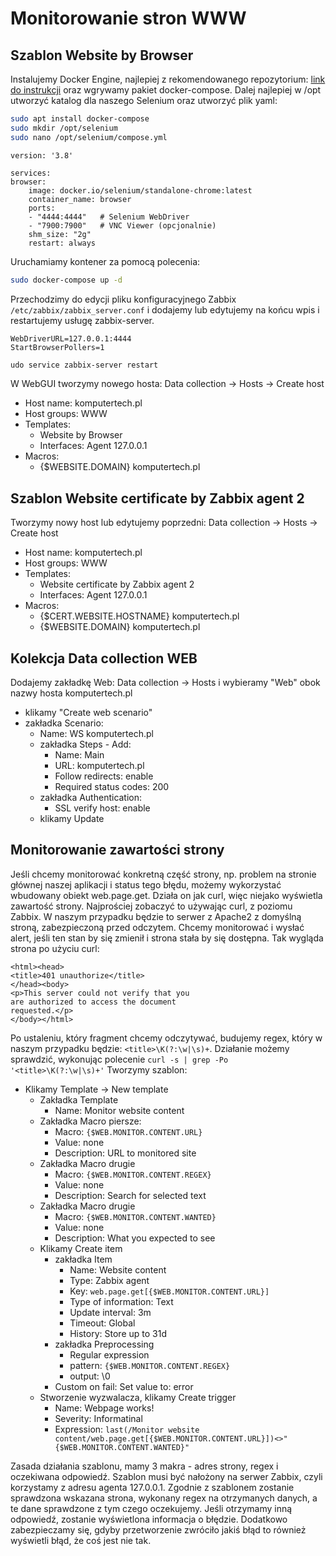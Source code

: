 
# Monitorowanie stron WWW

## Szablon Website by Browser

Instalujemy Docker Engine, najlepiej z rekomendowanego repozytorium: [link do instrukcji](https://docs.docker.com/engine/install/ubuntu/) oraz wgrywamy pakiet docker-compose. Dalej najlepiej w /opt utworzyć katalog dla naszego Selenium oraz utworzyć plik yaml:

```bash
sudo apt install docker-compose
sudo mkdir /opt/selenium
sudo nano /opt/selenium/compose.yml
```

```text
version: '3.8'

services:
browser:
    image: docker.io/selenium/standalone-chrome:latest
    container_name: browser
    ports:
    - "4444:4444"   # Selenium WebDriver
    - "7900:7900"   # VNC Viewer (opcjonalnie)
    shm_size: "2g"
    restart: always
```

Uruchamiamy kontener za pomocą polecenia:

```bash
sudo docker-compose up -d
```

Przechodzimy do edycji pliku konfiguracyjnego Zabbix `/etc/zabbix/zabbix_server.conf` i dodajemy lub edytujemy na końcu wpis i restartujemy usługę zabbix-server.

```text
WebDriverURL=127.0.0.1:4444
StartBrowserPollers=1
```

```bash
udo service zabbix-server restart
```

W WebGUI tworzymy nowego hosta: Data collection -> Hosts -> Create host

- Host name: komputertech.pl
- Host groups: WWW
- Templates:
  - Website by Browser
  - Interfaces: Agent 127.0.0.1
- Macros:
  - {$WEBSITE.DOMAIN} komputertech.pl

## Szablon Website certificate by Zabbix agent 2

Tworzymy nowy host lub edytujemy poprzedni: Data collection -> Hosts -> Create host

- Host name: komputertech.pl
- Host groups: WWW
- Templates:
  - Website certificate by Zabbix agent 2
  - Interfaces: Agent 127.0.0.1
- Macros:
  - {$CERT.WEBSITE.HOSTNAME} komputertech.pl
  - {$WEBSITE.DOMAIN} komputertech.pl

## Kolekcja Data collection WEB

Dodajemy zakładkę Web: Data collection -> Hosts i wybieramy "Web" obok nazwy hosta komputertech.pl

- klikamy "Create web scenario"
- zakładka Scenario:
  - Name: WS komputertech.pl
  - zakładka Steps - Add:
    - Name: Main
    - URL: komputertech.pl
    - Follow redirects: enable
    - Required status codes: 200
  - zakładka Authentication:
    - SSL verify host: enable
  - klikamy Update

## Monitorowanie zawartości strony

Jeśli chcemy monitorować konkretną część strony, np. problem na stronie głównej naszej aplikacji i status tego błędu, możemy wykorzystać wbudowany obiekt web.page.get. Działa on jak curl, więc niejako wyświetla zawartość strony. Najprościej zobaczyć to używając curl, z poziomu Zabbix. W naszym przypadku będzie to serwer z Apache2 z domyślną stroną, zabezpieczoną przed odczytem. Chcemy monitorować i wysłać alert, jeśli ten stan by się zmienił i strona stała by się dostępna. Tak wygląda strona po użyciu curl:

```text
<html><head>
<title>401 unauthorize</title>
</head><body>
<p>This server could not verify that you
are authorized to access the document
requested.</p>
</body></html>
```

Po ustaleniu, który fragment chcemy odczytywać, budujemy regex, który  w naszym przypadku będzie: `<title>\K(?:\w|\s)+`. Działanie możemy sprawdzić, wykonując polecenie `curl -s | grep -Po '<title>\K(?:\w|\s)+'`  Tworzymy szablon:

- Klikamy Template -> New template
  - Zakładka Template
    - Name: Monitor website content
  - Zakładka Macro piersze:
    - Macro: `{$WEB.MONITOR.CONTENT.URL}`
    - Value: none
    - Description: URL to monitored site
  - Zakładka Macro drugie
    - Macro: `{$WEB.MONITOR.CONTENT.REGEX}`
    - Value: none
    - Description: Search for selected text
  - Zakładka Macro drugie
    - Macro: `{$WEB.MONITOR.CONTENT.WANTED}`
    - Value: none
    - Description: What you expected to see
  - Klikamy Create item
    - zakładka Item
      - Name: Website content
      - Type: Zabbix agent
      - Key: `web.page.get[{$WEB.MONITOR.CONTENT.URL}]`
      - Type of information: Text
      - Update interval: 3m
      - Timeout: Global
      - History: Store up to 31d
    - zakładka Preprocessing
      - Regular expression
      - pattern: `{$WEB.MONITOR.CONTENT.REGEX}`
      - output: \0
    - Custom on fail: Set value to: error
  - Stworzenie wyzwalacza, klikamy Create trigger
    - Name: Webpage works!
    - Severity: Informatinal
    - Expression: `last(/Monitor website content/web.page.get[{$WEB.MONITOR.CONTENT.URL}])<>"{$WEB.MONITOR.CONTENT.WANTED}"`

Zasada działania szablonu, mamy 3 makra - adres strony, regex i oczekiwana odpowiedź. Szablon musi być nałożony na serwer Zabbix, czyli korzystamy z adresu agenta 127.0.0.1. Zgodnie z szablonem zostanie sprawdzona wskazana strona, wykonany regex na otrzymanych danych, a te dane sprawdzone z tym czego oczekujemy. Jeśli otrzymamy inną odpowiedź, zostanie wyświetlona informacja o błędzie. Dodatkowo zabezpieczamy się, gdyby przetworzenie zwróciło jakiś błąd to również wyświetli błąd, że coś jest nie tak.
